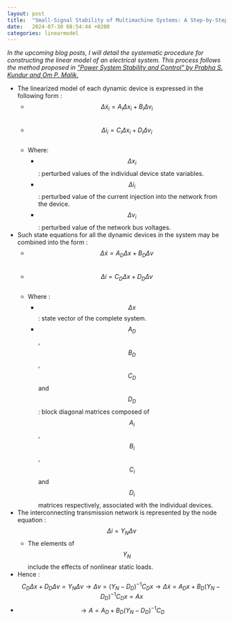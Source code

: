 ```yaml
---
layout: post
title:  "Small-Signal Stability of Multimachine Systems: A Step-by-Step Guide. Integrating Individual Dynamic Models into a Global Model "
date:   2024-07-30 08:54:44 +0200
categories: linearmodel
---
```


*In the upcoming blog posts, I will detail the systematic procedure for constructing the linear model of an electrical system. This process follows the method proposed in ["Power System Stability and Control" by Prabha S. Kundur and Om P. Malik.](https://www.accessengineeringlibrary.com/content/book/9781260473544)*

- The linearized model of each dynamic device is expressed in the following form :
	- $$\Delta \dot{x}_i = A_i \Delta x_i + B_i \Delta v_i$$ &nbsp;
	- $$\Delta i_i = C_i \Delta x_i + D_i \Delta v_i$$ &nbsp;
	- Where:
		- $$\Delta x_i$$ : perturbed values of the individual device state variables.
		- $$\Delta i_i$$ : perturbed value of the current injection into the network from the device.
		- $$\Delta v_i$$ : perturbed value of the network bus voltages.
- Such state equations for all the dynamic devices in the system may be combined into the form :
	- $$\Delta \dot{x} = A_D \Delta x + B_D \Delta v$$ &nbsp;
	- $$\Delta i = C_D \Delta x + D_D \Delta v$$ &nbsp;
	- Where :
		- $$\Delta x$$ : state vector of the complete system.
		- $$A_D$$ , $$B_D$$ , $$C_D$$ and $$D_D$$ : block diagonal matrices composed of $$A_i$$ , $$B_i$$ , $$C_i$$ and $$D_i$$ matrices respectively, associated with the individual devices.
- The interconnecting transmission network is represented by the node equation : $$\Delta i = Y_N \Delta v$$
	- The elements of $$Y_N$$ include the effects of nonlinear static loads.
- Hence : $$C_D \Delta x + D_D \Delta v = Y_N \Delta v \rightarrow \Delta v = (Y_N - D_D)^{-1} C_D x \rightarrow \Delta \dot{x} = A_D x + B_D (Y_N - D_D)^{-1} C_D x = Ax$$
- $$\rightarrow A = A_D + B_D (Y_N - D_D)^{-1} C_D$$ &nbsp;
